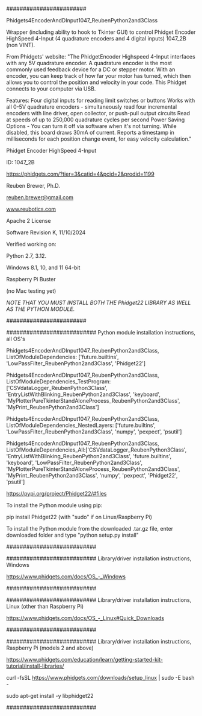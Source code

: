 ########################

Phidgets4EncoderAndDInput1047_ReubenPython2and3Class

Wrapper (including ability to hook to Tkinter GUI) to control Phidget Encoder HighSpeed 4-Input (4 quadrature encoders and 4 digital inputs) 1047_2B (non VINT).

From Phidgets' website:
"The PhidgetEncoder Highspeed 4-Input interfaces with any 5V quadrature encoder.
A quadrature encoder is the most commonly used feedback device for a DC or stepper motor.
With an encoder, you can keep track of how far your motor has turned, which then allows you to control the
position and velocity in your code. This Phidget connects to your computer via USB.

Features:
Four digital inputs for reading limit switches or buttons
Works with all 0-5V quadrature encoders - simultaneously read four incremental encoders with
line driver, open collector, or push-pull output circuits
Read at speeds of up to 250,000 quadrature cycles per second
Power Saving Options - You can turn it off via software when it's not turning.
While disabled, this board draws 30mA of current.
Reports a timestamp in milliseconds for each position change event, for easy velocity calculation."

Phidget Encoder HighSpeed 4-Input

ID: 1047_2B

https://phidgets.com/?tier=3&catid=4&pcid=2&prodid=1199

Reuben Brewer, Ph.D.

reuben.brewer@gmail.com

www.reubotics.com

Apache 2 License

Software Revision K, 11/10/2024

Verified working on:

Python 2.7, 3.12.

Windows 8.1, 10, and 11 64-bit

Raspberry Pi Buster

(no Mac testing yet)

*NOTE THAT YOU MUST INSTALL BOTH THE Phidget22 LIBRARY AS WELL AS THE PYTHON MODULE.*

########################  

########################### Python module installation instructions, all OS's

Phidgets4EncoderAndDInput1047_ReubenPython2and3Class, ListOfModuleDependencies: ['future.builtins', 'LowPassFilter_ReubenPython2and3Class', 'Phidget22']

Phidgets4EncoderAndDInput1047_ReubenPython2and3Class, ListOfModuleDependencies_TestProgram: ['CSVdataLogger_ReubenPython3Class', 'EntryListWithBlinking_ReubenPython2and3Class', 'keyboard', 'MyPlotterPureTkinterStandAloneProcess_ReubenPython2and3Class', 'MyPrint_ReubenPython2and3Class']

Phidgets4EncoderAndDInput1047_ReubenPython2and3Class, ListOfModuleDependencies_NestedLayers: ['future.builtins', 'LowPassFilter_ReubenPython2and3Class', 'numpy', 'pexpect', 'psutil']

Phidgets4EncoderAndDInput1047_ReubenPython2and3Class, ListOfModuleDependencies_All:['CSVdataLogger_ReubenPython3Class', 'EntryListWithBlinking_ReubenPython2and3Class', 'future.builtins', 'keyboard', 'LowPassFilter_ReubenPython2and3Class', 'MyPlotterPureTkinterStandAloneProcess_ReubenPython2and3Class', 'MyPrint_ReubenPython2and3Class', 'numpy', 'pexpect', 'Phidget22', 'psutil']

https://pypi.org/project/Phidget22/#files

To install the Python module using pip:

pip install Phidget22       (with "sudo" if on Linux/Raspberry Pi)

To install the Python module from the downloaded .tar.gz file, enter downloaded folder and type "python setup.py install"

###########################

########################### Library/driver installation instructions, Windows

https://www.phidgets.com/docs/OS_-_Windows

###########################

########################### Library/driver installation instructions, Linux (other than Raspberry Pi)

https://www.phidgets.com/docs/OS_-_Linux#Quick_Downloads

###########################

########################### Library/driver installation instructions, Raspberry Pi (models 2 and above)

https://www.phidgets.com/education/learn/getting-started-kit-tutorial/install-libraries/

curl -fsSL https://www.phidgets.com/downloads/setup_linux | sudo -E bash -

sudo apt-get install -y libphidget22
 
###########################
